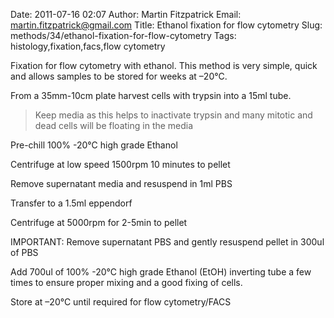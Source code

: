 Date: 2011-07-16 02:07
Author: Martin Fitzpatrick
Email: martin.fitzpatrick@gmail.com
Title: Ethanol fixation for flow cytometry
Slug: methods/34/ethanol-fixation-for-flow-cytometry
Tags: histology,fixation,facs,flow cytometry

Fixation for flow cytometry with ethanol. This method is very simple, quick and
allows samples to be stored for weeks at –20°C.









From a 35mm-10cm plate harvest cells with trypsin into a 15ml tube.


>Keep media as this helps to inactivate trypsin and many mitotic and dead cells will be floating in the media


Pre-chill  100% -20°C high grade Ethanol



Centrifuge at low speed 1500rpm 10 minutes to pellet



Remove supernatant media and resuspend in 1ml PBS



Transfer to a 1.5ml eppendorf



Centrifuge at 5000rpm for 2-5min to pellet



IMPORTANT: Remove supernatant PBS and gently resuspend pellet in 300ul of PBS



Add 700ul of 100% -20°C high grade Ethanol (EtOH) inverting tube a few times to ensure proper mixing and a good fixing of cells.



Store at –20°C until required for flow cytometry/FACS





